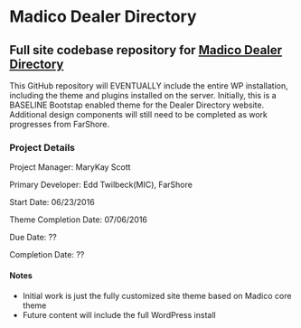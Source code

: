 Madico Dealer Directory
===

Full site codebase repository for [Madico Dealer Directory](http://dealerdirectory.madico.com)
---

This GitHub repository will EVENTUALLY include the entire WP installation, including the theme and plugins installed on the server. Initially, this is a BASELINE Bootstap enabled theme for the Dealer Directory website. Additional design components will still need to be completed as work progresses from FarShore.

### Project Details
Project Manager: MaryKay Scott

Primary Developer: Edd Twilbeck(MIC), FarShore

Start Date: 06/23/2016

Theme Completion Date: 07/06/2016

Due Date: ??

Completion Date: ??

#### Notes
* Initial work is just the fully customized site theme based on Madico core theme
* Future content will include the full WordPress install
